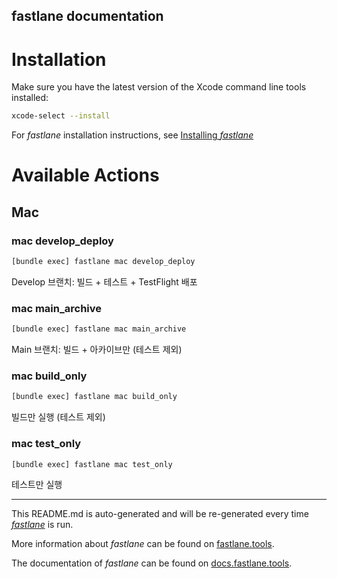 fastlane documentation
----

# Installation

Make sure you have the latest version of the Xcode command line tools installed:

```sh
xcode-select --install
```

For _fastlane_ installation instructions, see [Installing _fastlane_](https://docs.fastlane.tools/#installing-fastlane)

# Available Actions

## Mac

### mac develop_deploy

```sh
[bundle exec] fastlane mac develop_deploy
```

Develop 브랜치: 빌드 + 테스트 + TestFlight 배포

### mac main_archive

```sh
[bundle exec] fastlane mac main_archive
```

Main 브랜치: 빌드 + 아카이브만 (테스트 제외)

### mac build_only

```sh
[bundle exec] fastlane mac build_only
```

빌드만 실행 (테스트 제외)

### mac test_only

```sh
[bundle exec] fastlane mac test_only
```

테스트만 실행

----

This README.md is auto-generated and will be re-generated every time [_fastlane_](https://fastlane.tools) is run.

More information about _fastlane_ can be found on [fastlane.tools](https://fastlane.tools).

The documentation of _fastlane_ can be found on [docs.fastlane.tools](https://docs.fastlane.tools).
